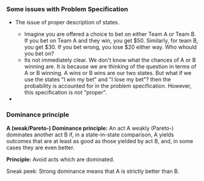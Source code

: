 ### Some issues with Problem Specification

- The issue of proper description of states.
    - Imagine you are offered a choice to bet on either Team A or Team B. If you bet on Team A and they win, you get $50. Similarly, for team B, you get $30. If you bet wrong, you lose $20 either way. Who whould you bet on?
    - Its not immediately clear. We don't know what the chances of A or B winning are. It is because we are thinking of the question in terms of A or B winning. A wins or B wins are our two states. But what if we use the states "I win my bet" and "I lose my bet"? then the probability is accounted for in the problem specification. However, this specification is not "proper".

- 

### Dominance principle

**A (weak/Pareto-) Dominance principle:** An act A weakly (Pareto-) dominates another act B if, in a state-in-state comparison, A yields outcomes that are at least as good as those yielded by act B, and, in some cases they are even better.

**Principle:** Avoid acts which are dominated.

Sneak peek: Strong dominance means that A is strictly better than B.
